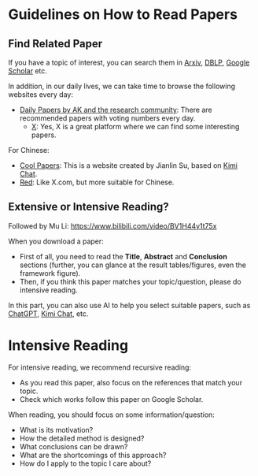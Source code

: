# Guidelines on How to Read Papers

## Find Related Paper

If you have a topic of interest, you can search them in
[Arxiv](https://arxiv.org/),
[DBLP](https://dblp.org/),
[Google Scholar](https://scholar.google.com/) etc.

In addition, in our daily lives, we can take time to browse the following websites every day:
- [Daily Papers by AK and the research community](https://huggingface.co/papers): There are recommended papers with voting numbers every day.
  - [X](https://x.com/): Yes, X is a great platform where we can find some interesting papers.

For Chinese:
- [Cool Papers](https://papers.cool/): This is a website created by Jianlin Su, based on [Kimi Chat](https://kimi.moonshot.cn/).
- [Red](https://www.xiaohongshu.com/): Like X.com, but more suitable for Chinese.

## Extensive or Intensive Reading?
Followed by Mu Li: <https://www.bilibili.com/video/BV1H44y1t75x>

When you download a paper:
- First of all, you need to read the **Title**, **Abstract** and **Conclusion** sections (further, you can glance at the result tables/figures, even the framework figure).
- Then, if you think this paper matches your topic/question, please do intensive reading.

In this part, you can also use AI to help you select suitable papers, such as [ChatGPT](https://chat.openai.com/), [Kimi Chat](https://kimi.moonshot.cn/), etc.

# Intensive Reading
For intensive reading, we recommend recursive reading:
- As you read this paper, also focus on the references that match your topic.
- Check which works follow this paper on Google Scholar.

When reading, you should focus on some information/question:
- What is its motivation?
- How the detailed method is designed?
- What conclusions can be drawn?
- What are the shortcomings of this approach?
- How do I apply to the topic I care about?
